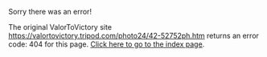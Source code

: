 

Sorry there was an error!

The original ValorToVictory site https://valortovictory.tripod.com/photo24/42-52752ph.htm returns an error code: 404 for this page. [Click here to go to the index page](../index.md).